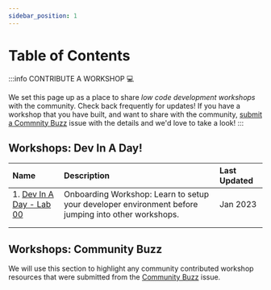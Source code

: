 ```yaml
---
sidebar_position: 1
---
```


# Table of Contents

:::info CONTRIBUTE A WORKSHOP 💻 

We set this page up as a place to share _low code development workshops_ with the community. Check back frequently for updates! If you have a workshop that you have built, and want to share with the community, [submit a Commnity Buzz](https://github.com/microsoft/Low-Code/issues/new/choose) issue with the details and we'd love to take a look!
:::


## Workshops: Dev In A Day!

| Name | Description | Last Updated |
|:--- |:--- |:---| 
| 1. [Dev In A Day - Lab 00](./prodev-1/step-1.md) | Onboarding Workshop: Learn to setup your developer environment before jumping into other workshops. | Jan 2023 |
| | | |
| | | |


## Workshops: Community Buzz

We will use this section to highlight any community contributed workshop resources that were submitted from the [Community Buzz](https://github.com/microsoft/Low-Code/issues/new/choose) issue.
